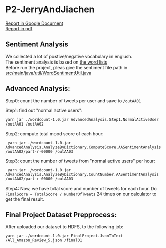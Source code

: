 # P2-JerryAndJiachen

[Report in Google Document](https://docs.google.com/document/d/1YIgvystgEzhgasAJKksMcnQ6aWyJd_Xclvkgk1k8lhg/edit?usp=sharing)   
[Report in pdf](https://drive.google.com/file/d/1aEmwf2BMCImq8Xz6XtihdpWQbN66NUMJ/view?usp=sharing)   
## Sentiment Analysis
We collected a lot of postive/negative vocabulary in englush.    
The sentiment analysis is based on [the word lists](https://github.com/usf-cs677-fa20/P2-chenchenpi/tree/master/word-count-main/SentimentWords)    
Before run the project, pleas give the sentiment file path in [src/main/java/util/WordSentimentUtil.java](https://github.com/usf-cs677-fa20/P2-chenchenpi/blob/master/word-count-main/src/main/java/util/WordSentimentUtil.java)

## Advanced Analysis:

  Step0: count the number of tweets per user and save to `/outAA01`

  Step1: find out "normal active users": 
  
    yarn jar ./wordcount-1.0.jar AdvancedAnalysis.Step1.NormalActiveUser /outAA01 /outAA02
    
  Step2: compute total mood score of each hour:
  
     yarn jar ./wordcount-1.0.jar AdvancedAnalysis.AnalyzeByDictionary.ComputeScore.AASentimentAnalysis /outAA02/part-r-00000 /outAA03
     
  Step3: count the number of tweets from "normal active users" per hour:
     
     yarn jar ./wordcount-1.0.jar AdvancedAnalysis.AnalyzeByDictionary.CountNumber.AASentimentAnalysis /outAA02/part-r-00000 /outAA03
     
  Step4: Now, we have total score and number of tweets for each hour. Do `FinalScore = TotalScore / NumberOfTweets` 24 times on our calculator to get the final result.

## Final Project Dataset Prepprocess:

  After uploaded our dataset to HDFS, to the following job:
  
    yarn jar ./wordcount-1.0.jar FinalProject.JsonToText /All_Amazon_Review_5.json /final01
